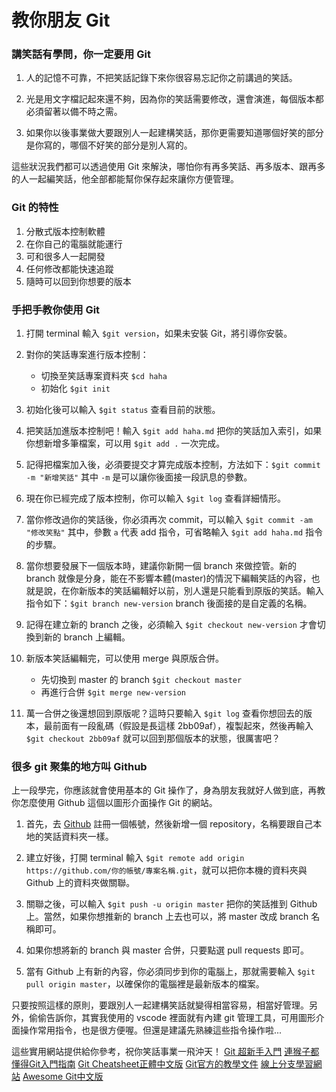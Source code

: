 # 教你朋友 Git

### 講笑話有學問，你一定要用 Git
1. 人的記憶不可靠，不把笑話記錄下來你很容易忘記你之前講過的笑話。

2. 光是用文字檔記起來還不夠，因為你的笑話需要修改，還會演進，每個版本都必須留著以備不時之需。

3. 如果你以後事業做大要跟別人一起建構笑話，那你更需要知道哪個好笑的部分是你寫的，哪個不好笑的部分是別人寫的。

這些狀況我們都可以透過使用 Git 來解決，哪怕你有再多笑話、再多版本、跟再多的人一起編笑話，他全部都能幫你保存起來讓你方便管理。

### Git 的特性
1. 分散式版本控制軟體
2. 在你自己的電腦就能運行
3. 可和很多人一起開發
4. 任何修改都能快速追蹤
5. 隨時可以回到你想要的版本

### 手把手教你使用 Git
1. 打開 terminal 輸入 `$git version`，如果未安裝 Git，將引導你安裝。

2. 對你的笑話專案進行版本控制：
    * 切換至笑話專案資料夾 `$cd haha`
    * 初始化 `$git init`

3. 初始化後可以輸入 `$git status` 查看目前的狀態。

4. 把笑話加進版本控制吧！輸入 `$git add haha.md` 把你的笑話加入索引，如果你想新增多筆檔案，可以用 `$git add .` 一次完成。

5. 記得把檔案加入後，必須要提交才算完成版本控制，方法如下：`$git commit -m "新增笑話"` 其中 `-m` 是可以讓你後面接一段訊息的參數。

6. 現在你已經完成了版本控制，你可以輸入 `$git log` 查看詳細情形。

7. 當你修改過你的笑話後，你必須再次 commit，可以輸入 `$git commit -am "修改笑點"` 其中，參數 `a` 代表 add 指令，可省略輸入 `$git add haha.md` 指令的步驟。

8. 當你想要發展下一個版本時，建議你新開一個 branch 來做控管。新的 branch 就像是分身，能在不影響本體(master)的情況下編輯笑話的內容，也就是說，在你新版本的笑話編輯好以前，別人還是只能看到原版的笑話。輸入指令如下：`$git branch new-version` branch 後面接的是自定義的名稱。

9. 記得在建立新的 branch 之後，必須輸入 `$git checkout new-version` 才會切換到新的 branch 上編輯。

10. 新版本笑話編輯完，可以使用 merge 與原版合併。
    * 先切換到 master 的 branch
    `$git checkout master`
    * 再進行合併
    `$git merge new-version`
    
11. 萬一合併之後還想回到原版呢？這時只要輸入 `$git log` 查看你想回去的版本，最前面有一段亂碼（假設是長這樣 2bb09af），複製起來，然後再輸入 `$git checkout 2bb09af` 就可以回到那個版本的狀態，很厲害吧？

### 很多 git 聚集的地方叫 Github
上一段學完，你應該就會使用基本的 Git 操作了，身為朋友我就好人做到底，再教你怎麼使用 Github 這個以圖形介面操作 Git 的網站。

1. 首先，去 [Github](https://github.com/) 註冊一個帳號，然後新增一個 repository，名稱要跟自己本地的笑話資料夾一樣。

2. 建立好後，打開 terminal 輸入 `$git remote add origin https://github.com/你的帳號/專案名稱.git`，就可以把你本機的資料夾與 Github 上的資料夾做關聯。

3. 關聯之後，可以輸入 `$git push -u origin master` 把你的笑話推到 Github 上。當然，如果你想推新的 branch 上去也可以，將 master 改成 branch 名稱即可。

4. 如果你想將新的 branch 與 master 合併，只要點選 pull requests 即可。

5. 當有 Github 上有新的內容，你必須同步到你的電腦上，那就需要輸入 `$git pull origin master`，以確保你的電腦裡是最新版本的檔案。

只要按照這樣的原則，要跟別人一起建構笑話就變得相當容易，相當好管理。另外，偷偷告訴你，其實我使用的 vscode 裡面就有內建 git 管理工具，可用圖形介面操作常用指令，也是很方便喔。但還是建議先熟練這些指令操作啦...

這些實用網站提供給你參考，祝你笑話事業一飛沖天！
[Git 超新手入門](https://www.lidemy.com/courses/enrolled/379441)
[連猴子都懂得Git入門指南](https://backlog.com/git-tutorial/tw/)
[Git Cheatsheet正體中文版](http://scars377.github.io/git-cheatsheet-cht/)
[Git官方的教學文件](https://git-scm.com/book/zh-tw/v2)
[線上分支學習網站](https://learngitbranching.js.org/)
[Awesome Git中文版](https://github.com/hylerrix/awesome-git)

